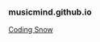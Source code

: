 ### musicmind.github.io

[Coding Snow](https://www.youtube.com/watch?v=JYWitDwHhxE&ab_channel=CodingSnow)
